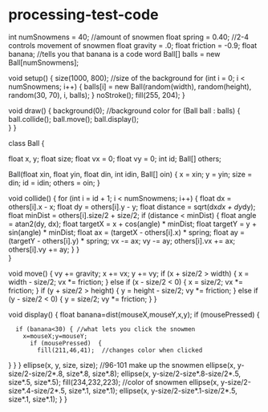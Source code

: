 # processing-test-code
int numSnowmens = 40;  //amount of snowmen
float spring = 0.40;  //2-4 controls movement of snowmen
float gravity = .0;
float friction = -0.9;
float banana;  //tells you that banana is a code word
Ball[] balls = new Ball[numSnowmens];

void setup() {
  size(1000, 800); //size of the background
  for (int i = 0; i < numSnowmens; i++) {
    balls[i] = new Ball(random(width), random(height), random(30, 70), i, balls);
  }
  noStroke();
  fill(255, 204);
}

void draw() {
  background(0);  //background color
  for (Ball ball : balls) {
    ball.collide();
    ball.move();
    ball.display();  
  }
}

class Ball {
  
  float x, y;
  float size;
  float vx = 0;
  float vy = 0;
  int id;
  Ball[] others;
 
  Ball(float xin, float yin, float din, int idin, Ball[] oin) {
    x = xin;
    y = yin;
    size = din;
    id = idin;
    others = oin;
  } 
  
  void collide() {
    for (int i = id + 1; i < numSnowmens; i++) {
      float dx = others[i].x - x;
      float dy = others[i].y - y;
      float distance = sqrt(dx*dx + dy*dy);
      float minDist = others[i].size/2 + size/2;
      if (distance < minDist) { 
        float angle = atan2(dy, dx);
        float targetX = x + cos(angle) * minDist;
        float targetY = y + sin(angle) * minDist;
        float ax = (targetX - others[i].x) * spring;
        float ay = (targetY - others[i].y) * spring;
        vx -= ax;
        vy -= ay;
        others[i].vx += ax;
        others[i].vy += ay;
      }
    }   
  }
  
  void move() {
    vy += gravity;
    x += vx;
    y += vy;
    if (x + size/2 > width) {
      x = width - size/2;
      vx *= friction; 
    }
    else if (x - size/2 < 0) {
      x = size/2;
      vx *= friction;
    }
    if (y + size/2 > height) {
      y = height - size/2;
      vy *= friction; 
    } 
    else if (y - size/2 < 0) {
      y = size/2;
      vy *= friction;
    }
  }
  
  void display() {
     float banana=dist(mouseX,mouseY,x,y);
    if (mousePressed) {
     
      if (banana<30) { //what lets you click the snowmen
        x=mouseX;y=mouseY;
          if (mousePressed)  {
            fill(211,46,41);  //changes color when clicked
  }
      }
    }
ellipse(x, y, size, size);  //96-101 make up the snowmen
ellipse(x, y-size/2-size/2*.8, size*.8, size*.8);
ellipse(x, y-size/2-size*.8-size/2*.5, size*.5, size*.5);
fill(234,232,223);  //color of snowmen
ellipse(x, y-size/2-size*.4-size/2*.5, size*.1, size*.1);
ellipse(x, y-size/2-size*.1-size/2*.5, size*.1, size*.1);
  }
}
